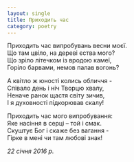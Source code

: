 ```yaml
---
layout: single
title: Приходить час
category: poetry
---
```


Приходить час випробувань весни моєї.  
Що там цвіло, на дереві єства мого?  
Що зріло літечком із вродою камеї,  
Горіло барвами, немов палав вогонь?  

А квітло ж юності колись обличчя -   
Співало день і ніч Творцю хвалу,  
Неначе ранок щастя світу зичив,  
І я духовності підкорював скалу!  

Приходить час мого випробування:  
Яке насіння в серці – той і смак.  
Скуштує Бог і скаже без вагання -  
Гірке в мені чи там любові знак!  

*22 січня 2016 р.*
